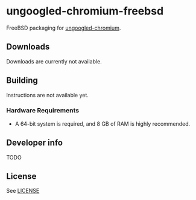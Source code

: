 # ungoogled-chromium-freebsd

FreeBSD packaging for [ungoogled-chromium](//github.com/Eloston/ungoogled-chromium).

## Downloads

Downloads are currently not available.

## Building

Instructions are not available yet.

### Hardware Requirements

* A 64-bit system is required, and 8 GB of RAM is highly recommended.

## Developer info

TODO

## License

See [LICENSE](LICENSE)
